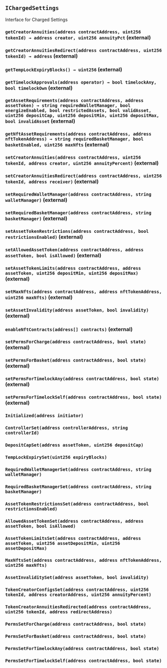 ## `IChargedSettings`

Interface for Charged Settings




### `getCreatorAnnuities(address contractAddress, uint256 tokenId) → address creator, uint256 annuityPct` (external)





### `getCreatorAnnuitiesRedirect(address contractAddress, uint256 tokenId) → address` (external)





### `getTempLockExpiryBlocks() → uint256` (external)





### `getTimelockApprovals(address operator) → bool timelockAny, bool timelockOwn` (external)





### `getAssetRequirements(address contractAddress, address assetToken) → string requiredWalletManager, bool energizeEnabled, bool restrictedAssets, bool validAsset, uint256 depositCap, uint256 depositMin, uint256 depositMax, bool invalidAsset` (external)





### `getNftAssetRequirements(address contractAddress, address nftTokenAddress) → string requiredBasketManager, bool basketEnabled, uint256 maxNfts` (external)





### `setCreatorAnnuities(address contractAddress, uint256 tokenId, address creator, uint256 annuityPercent)` (external)





### `setCreatorAnnuitiesRedirect(address contractAddress, uint256 tokenId, address receiver)` (external)





### `setRequiredWalletManager(address contractAddress, string walletManager)` (external)





### `setRequiredBasketManager(address contractAddress, string basketManager)` (external)





### `setAssetTokenRestrictions(address contractAddress, bool restrictionsEnabled)` (external)





### `setAllowedAssetToken(address contractAddress, address assetToken, bool isAllowed)` (external)





### `setAssetTokenLimits(address contractAddress, address assetToken, uint256 depositMin, uint256 depositMax)` (external)





### `setMaxNfts(address contractAddress, address nftTokenAddress, uint256 maxNfts)` (external)





### `setAssetInvalidity(address assetToken, bool invalidity)` (external)





### `enableNftContracts(address[] contracts)` (external)





### `setPermsForCharge(address contractAddress, bool state)` (external)





### `setPermsForBasket(address contractAddress, bool state)` (external)





### `setPermsForTimelockAny(address contractAddress, bool state)` (external)





### `setPermsForTimelockSelf(address contractAddress, bool state)` (external)






### `Initialized(address initiator)`





### `ControllerSet(address controllerAddress, string controllerId)`





### `DepositCapSet(address assetToken, uint256 depositCap)`





### `TempLockExpirySet(uint256 expiryBlocks)`





### `RequiredWalletManagerSet(address contractAddress, string walletManager)`





### `RequiredBasketManagerSet(address contractAddress, string basketManager)`





### `AssetTokenRestrictionsSet(address contractAddress, bool restrictionsEnabled)`





### `AllowedAssetTokenSet(address contractAddress, address assetToken, bool isAllowed)`





### `AssetTokenLimitsSet(address contractAddress, address assetToken, uint256 assetDepositMin, uint256 assetDepositMax)`





### `MaxNftsSet(address contractAddress, address nftTokenAddress, uint256 maxNfts)`





### `AssetInvaliditySet(address assetToken, bool invalidity)`





### `TokenCreatorConfigsSet(address contractAddress, uint256 tokenId, address creatorAddress, uint256 annuityPercent)`





### `TokenCreatorAnnuitiesRedirected(address contractAddress, uint256 tokenId, address redirectAddress)`





### `PermsSetForCharge(address contractAddress, bool state)`





### `PermsSetForBasket(address contractAddress, bool state)`





### `PermsSetForTimelockAny(address contractAddress, bool state)`





### `PermsSetForTimelockSelf(address contractAddress, bool state)`





